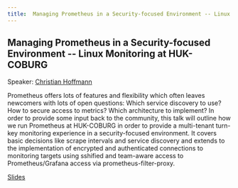 ```yaml
---
title:  Managing Prometheus in a Security-focused Environment -- Linux Monitoring at HUK-COBURG
---
```


## Managing Prometheus in a Security-focused Environment -- Linux Monitoring at HUK-COBURG

Speaker: [Christian Hoffmann](/2019-munich/speakers/christian-hoffmann/)

Prometheus offers lots of features and flexibility which often leaves newcomers with lots of open questions: Which service discovery to use? How to secure access to metrics? Which architecture to implement?  In order to provide some input back to the community, this talk will outline how we run Prometheus at HUK-COBURG in order to provide a multi-tenant turn-key monitoring experience in a security-focused environment. It covers basic decisions like scrape intervals and service discovery and extends to the implementation of encrypted and authenticated connections to monitoring targets using sshified and team-aware access to Prometheus/Grafana access via prometheus-filter-proxy.

[Slides](/2019-munich/slides/managing-prometheus-in-a-security-focused-environment-linux-monitoring-at-huk-coburg.pdf)
